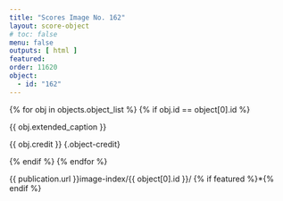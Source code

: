 ```yaml
---
title: "Scores Image No. 162"
layout: score-object
# toc: false
menu: false
outputs: [ html ]
featured: 
order: 11620
object:
  - id: "162"
---
```


{% for obj in objects.object_list %}
{% if obj.id == object[0].id %}

{{ obj.extended_caption }}

{{ obj.credit }} {.object-credit}

{% endif %}
{% endfor %}

<div class="object-credit object-url is-print-only">

{{ publication.url }}image-index/{{ object[0].id }}/ {% if featured %}*{% endif %}

</div>
